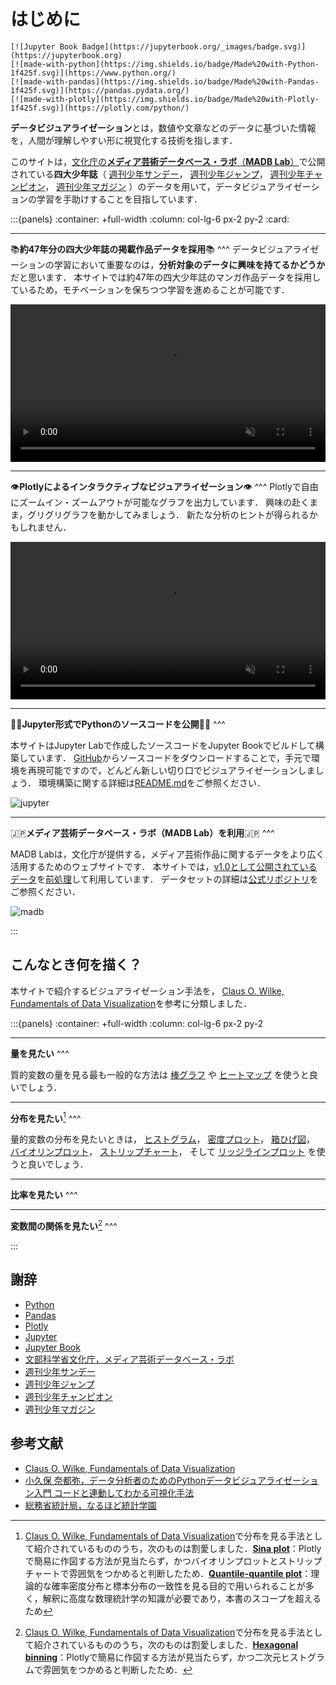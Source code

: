 # はじめに

```{only} html
[![Jupyter Book Badge](https://jupyterbook.org/_images/badge.svg)](https://jupyterbook.org)
[![made-with-python](https://img.shields.io/badge/Made%20with-Python-1f425f.svg)](https://www.python.org/)
[![made-with-pandas](https://img.shields.io/badge/Made%20with-Pandas-1f425f.svg)](https://pandas.pydata.org/)
[![made-with-plotly](https://img.shields.io/badge/Made%20with-Plotly-1f425f.svg)](https://plotly.com/python/)
```

**データビジュアライゼーション**とは，数値や文章などのデータに基づいた情報を，人間が理解しやすい形に視覚化する技術を指します．

このサイトは，[文化庁の**メディア芸術データベース・ラボ**（**MADB Lab**）](https://mediag.bunka.go.jp/madb_lab/)で公開されている**四大少年誌**（
[週刊少年サンデー](https://websunday.net/)，
[週刊少年ジャンプ](https://www.shonenjump.com/j/)，
[週刊少年チャンピオン](https://www.akitashoten.co.jp/w-champion)，
[週刊少年マガジン](https://shonenmagazine.com/)
）のデータを用いて，データビジュアライゼーションの学習を手助けすることを目指しています．

:::{panels}
:container: +full-width
:column: col-lg-6 px-2 py-2
:card:

---
📚**約47年分の四大少年誌の掲載作品データを採用**📚
^^^
データビジュアライゼーションの学習において重要なのは，**分析対象のデータに興味を持てるかどうか**だと思います．
本サイトでは約47年の四大少年誌のマンガ作品データを採用しているため，モチベーションを保ちつつ学習を進めることが可能です．

<div style="text-align: center;">
<video autoplay loop muted playsinline width="100%" src="demo.mp4"></video>
</div>

---
👁️**Plotlyによるインタラクティブなビジュアライゼーション**👁️
^^^
Plotlyで自由にズームイン・ズームアウトが可能なグラフを出力しています．
興味の赴くまま，グリグリグラフを動かしてみましょう．
新たな分析のヒントが得られるかもしれません．

<div style="text-align: center;">
<video autoplay loop muted playsinline width="100%" src="plotly.mp4"></video>
</div>

---
👩‍🎓**Jupyter形式でPythonのソースコードを公開**🧑‍🎓
^^^

本サイトはJupyter Labで作成したソースコードをJupyter Bookでビルドして構築しています．
[GitHub](https://github.com/kakeami/viz-madb)からソースコードをダウンロードすることで，手元で環境を再現可能ですので，どんどん新しい切り口でビジュアライゼーションしましょう．
環境構築に関する詳細は[README.md](https://github.com/kakeami/viz-madb)をご参照ください．

![jupyter](figs/jupyter.png)

---
🇯🇵**メディア芸術データベース・ラボ（MADB Lab）を利用**🇯🇵
^^^

MADB Labは，文化庁が提供する，メディア芸術作品に関するデータをより広く活用するためのウェブサイトです．
本サイトでは，[v1.0として公開されているデータ](https://github.com/mediaarts-db/dataset/tree/1.0)を[前処理](https://kakeami.github.io/viz-madb/appendix/preprocess.html)して利用しています．
データセットの詳細は[公式リポジトリ](https://github.com/mediaarts-db/dataset)をご参照ください．

![madb](figs/madb.png)

:::

## こんなとき何を描く？

本サイトで紹介するビジュアライゼーション手法を，
[Claus O. Wilke, Fundamentals of Data Visualization](https://clauswilke.com/dataviz/index.html)を参考に分類しました．

:::{panels}
:container: +full-width
:column: col-lg-6 px-2 py-2

---
**量を見たい**
^^^

質的変数の量を見る最も一般的な方法は
[棒グラフ](https://kakeami.github.io/viz-madb/charts4amounts/bars.html)
や
[ヒートマップ]()
を使うと良いでしょう．

---
**分布を見たい**[^dist]
^^^

量的変数の分布を見たいときは，
[ヒストグラム]()，
[密度プロット]()，
[箱ひげ図]()，
[バイオリンプロット]()，
[ストリップチャート]()，
そして
[リッジラインプロット]()
を使うと良いでしょう．


---
**比率を見たい**
^^^

---
**変数間の関係を見たい**[^assoc]
^^^

:::

[^dist]: [Claus O. Wilke, Fundamentals of Data Visualization](https://clauswilke.com/dataviz/index.html)で分布を見る手法として紹介されているもののうち，次のものは割愛しました．**[Sina plot](https://www.tandfonline.com/doi/abs/10.1080/10618600.2017.1366914?journalCode=ucgs20)**：Plotlyで簡易に作図する方法が見当たらず，かつバイオリンプロットとストリップチャートで雰囲気をつかめると判断したため．**[Quantile-quantile plot](https://clauswilke.com/dataviz/ecdf-qq.html#qq-plots)**：理論的な確率密度分布と標本分布の一致性を見る目的で用いられることが多く，解釈に高度な数理統計学の知識が必要であり，本書のスコープを超えるため

[^assoc]: [Claus O. Wilke, Fundamentals of Data Visualization](https://clauswilke.com/dataviz/index.html)で分布を見る手法として紹介されているもののうち，次のものは割愛しました．**[Hexagonal binning](https://clauswilke.com/dataviz/overlapping-points.html#d-histograms)**：Plotlyで簡易に作図する方法が見当たらず，かつ二次元ヒストグラムで雰囲気をつかめると判断したため．

## 謝辞

- [Python](https://www.python.org/)
- [Pandas](https://pandas.pydata.org/)
- [Plotly](https://plotly.com/)
- [Jupyter](https://jupyter.org/)
- [Jupyter Book](https://jupyterbook.org/)
- [文部科学省文化庁，メディア芸術データベース・ラボ](https://mediag.bunka.go.jp/madb_lab/)
- [週刊少年サンデー](https://websunday.net/)
- [週刊少年ジャンプ](https://www.shonenjump.com/j/)
- [週刊少年チャンピオン](https://www.akitashoten.co.jp/w-champion)
- [週刊少年マガジン](https://shonenmagazine.com/)

## 参考文献

- [Claus O. Wilke, Fundamentals of Data Visualization](https://clauswilke.com/dataviz/index.html)
- [小久保 奈都弥，データ分析者のためのPythonデータビジュアライゼーション入門 コードと連動してわかる可視化手法](https://www.shoeisha.co.jp/book/detail/9784798163970)
- [総務省統計局，なるほど統計学園](https://www.stat.go.jp/naruhodo/)
